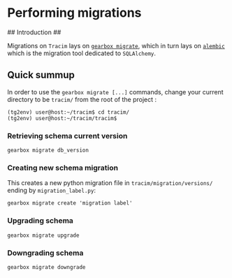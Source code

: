 # Performing migrations #

## Introduction ##

Migrations on `Tracim` lays on [`gearbox migrate`](http://turbogears.readthedocs.io/en/tg2.3.7/turbogears/migrations.html), which in turn lays on [`alembic`](http://alembic.zzzcomputing.com/en/latest/index.html) which is the migration tool dedicated to `SQLAlchemy`.

## Quick summup ##

In order to use the `gearbox migrate [...]` commands, change your current directory to be `tracim/` from the root of the project :

    (tg2env) user@host:~/tracim$ cd tracim/
    (tg2env) user@host:~/tracim/tracim$

### Retrieving schema current version ###

    gearbox migrate db_version

### Creating new schema migration ###

This creates a new python migration file in `tracim/migration/versions/` ending by `migration_label.py`:

    gearbox migrate create 'migration label'

### Upgrading schema ###

    gearbox migrate upgrade

### Downgrading schema ###

    gearbox migrate downgrade
